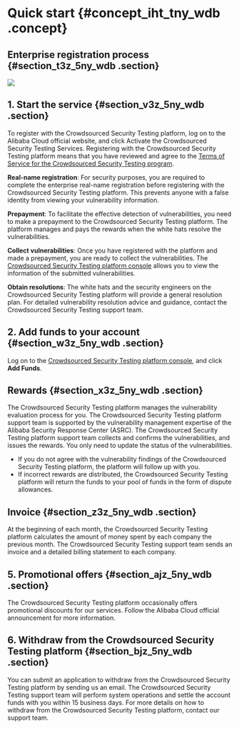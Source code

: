 # Quick start {#concept_iht_tny_wdb .concept}

## Enterprise registration process {#section_t3z_5ny_wdb .section}

![](http://static-aliyun-doc.oss-cn-hangzhou.aliyuncs.com/assets/img/12684/15356533133297_en-US.png)

## 1. Start the service {#section_v3z_5ny_wdb .section}

To register with the Crowdsourced Security Testing platform, log on to the Alibaba Cloud official website, and click Activate the Crowdsourced Security Testing Services. Registering with the Crowdsourced Security Testing platform means that you have reviewed and agree to the [Terms of Service for the Crowdsourced Security Testing program](https://help.aliyun.com/document_detail/40066.html).

**Real-name registration**: For security purposes, you are required to complete the enterprise real-name registration before registering with the Crowdsourced Security Testing platform. This prevents anyone with a false identity from viewing your vulnerability information.

**Prepayment**: To facilitate the effective detection of vulnerabilities, you need to make a prepayment to the Crowdsourced Security Testing platform. The platform manages and pays the rewards when the white hats resolve the vulnerabilities.

**Collect vulnerabilities**: Once you have registered with the platform and made a prepayment, you are ready to collect the vulnerabilities. The [Crowdsourced Security Testing platform console](https://yundun.console.aliyun.com/?p=xz) allows you to view the information of the submitted vulnerabilities.

**Obtain resolutions**: The white hats and the security engineers on the Crowdsourced Security Testing platform will provide a general resolution plan. For detailed vulnerability resolution advice and guidance, contact the Crowdsourced Security Testing support team.

## 2. Add funds to your account {#section_w3z_5ny_wdb .section}

Log on to the [Crowdsourced Security Testing platform console](https://yundun.console.aliyun.com/?p=xz), and click **Add Funds**.

## Rewards {#section_x3z_5ny_wdb .section}

The Crowdsourced Security Testing platform manages the vulnerability evaluation process for you. The Crowdsourced Security Testing platform support team is supported by the vulnerability management expertise of the Alibaba Security Response Center \(ASRC\). The Crowdsourced Security Testing platform support team collects and confirms the vulnerabilities, and issues the rewards. You only need to update the status of the vulnerabilities.

-   If you do not agree with the vulnerability findings of the Crowdsourced Security Testing platform, the platform will follow up with you.
-   If incorrect rewards are distributed, the Crowdsourced Security Testing platform will return the funds to your pool of funds in the form of dispute allowances.

## Invoice {#section_z3z_5ny_wdb .section}

At the beginning of each month, the Crowdsourced Security Testing platform calculates the amount of money spent by each company the previous month. The Crowdsourced Security Testing support team sends an invoice and a detailed billing statement to each company.

## 5. Promotional offers {#section_ajz_5ny_wdb .section}

The Crowdsourced Security Testing platform occasionally offers promotional discounts for our services. Follow the Alibaba Cloud official announcement for more information.

## 6. Withdraw from the Crowdsourced Security Testing platform {#section_bjz_5ny_wdb .section}

You can submit an application to withdraw from the Crowdsourced Security Testing platform by sending us an email. The Crowdsourced Security Testing support team will perform system operations and settle the account funds with you within 15 business days. For more details on how to withdraw from the Crowdsourced Security Testing platform, contact our support team.

